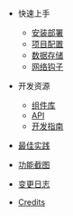 - 快速上手
  - [安装部署](deployment.md)
  - [项目配置](configuration.md)
  - [数据存储](storage.md)
  - [网络钩子](webhooks.md)

- 开发资源
  - [组件库](modules.md)
  - [API](api.md)
  - [开发指南](development.md)

- [最佳实践](best_practices.md)
- [功能截图](screenshot.md)
- [变更日志](changelog.md)
- [Credits](credits.md)
